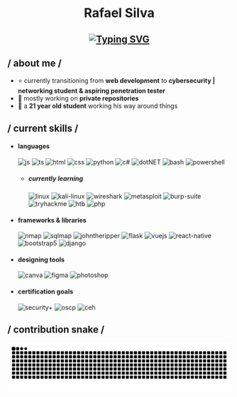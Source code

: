<h1 align="center">Rafael Silva</h1>

<h2 align="center">
  <a href="https://git.io/typing-svg"><img src="https://readme-typing-svg.herokuapp.com?font=Fira+Code&duration=3000&pause=1000&color=2EF733&width=350&lines=Hi+there%2C+I'm+Rafael+%F0%9F%91%8B;Networking+Student;Based+in+Montpellier%2C+France;Always+looking+to+get+better!;Welcome+to+my+GitHub+page+%3A)" alt="Typing SVG" /></a>
</h2>
<!--
- 🔭 I’m currently working on ...
- 🌱 I’m currently learning ...
- 👯 I’m looking to collaborate on ...
- 🤔 I’m looking for help with ...
- 💬 Ask me about ...
- 📫 How to reach me: ...
- 😄 Pronouns: ...
- ⚡ Fun fact: ...
-->

<h2> / about me /</h2>

- ⭐ currently transitioning from **web development** to **cybersecurity | networking student & aspiring penetration tester**
- 🔐 mostly working on **private repositories**
- 👾 a **21 year old student** working his way around things
  
<h2> / current skills / </h2>
  
- <h4> languages </h4>
  <img src = "https://img.shields.io/badge/JavaScript-323330?style=for-the-badge&logo=javascript&logoColor=F7DF1E" alt = "js" />
  <img src = "https://img.shields.io/badge/TypeScript-007ACC?style=for-the-badge&logo=typescript&logoColor=white" alt = "ts" />
  <img src = "https://img.shields.io/badge/HTML5-E34F26?style=for-the-badge&logo=html5&logoColor=white" alt = "html" />
  <img src = "https://img.shields.io/badge/CSS3-1572B6?style=for-the-badge&logo=css3&logoColor=white" alt = "css" />
  <img src = "https://img.shields.io/badge/Python-3776AB?style=for-the-badge&logo=python&logoColor=white" alt = "python" />
  <img src = "https://img.shields.io/badge/c%23-%23239120.svg?style=for-the-badge&logo=c-sharp&logoColor=white" alt = "c#" />
  <img src = "https://img.shields.io/badge/.NET-5C2D91?style=for-the-badge&logo=.net&logoColor=white" alt = "dotNET" />
  <img src = "https://img.shields.io/badge/Bash-121011?style=for-the-badge&logo=gnu-bash&logoColor=white" alt = "bash" />
  <img src = "https://img.shields.io/badge/Powershell-5391FE?style=for-the-badge&logo=powershell&logoColor=white" alt = "powershell" />
  
  - <h5> currently learning </h5>
    <img src = "https://img.shields.io/badge/Linux-%23FCC624.svg?style=for-the-badge&logo=linux&logoColor=black" alt = "linux" />
    <img src = "https://img.shields.io/badge/Kali_Linux-557C94?style=for-the-badge&logo=kalilinux&logoColor=white" alt = "kali-linux" />
    <img src = "https://img.shields.io/badge/Wireshark-1679A7?style=for-the-badge&logo=wireshark&logoColor=white" alt = "wireshark" />
    <img src = "https://img.shields.io/badge/Metasploit-2F2F2F?style=for-the-badge&logo=metasploit&logoColor=white" alt = "metasploit" />
    <img src = "https://img.shields.io/badge/Burp_Suite-FF7139?style=for-the-badge&logo=burpsuite&logoColor=white" alt = "burp-suite" />
    <img src = "https://img.shields.io/badge/TryHackMe-%23212C42.svg?style=for-the-badge&logo=tryhackme&logoColor=white" alt = "tryhackme" />
    <img src = "https://img.shields.io/badge/Hack_The_Box-9FEF00?style=for-the-badge&logo=hackthebox&logoColor=white" alt = "htb" />
    <img src = "https://img.shields.io/badge/PHP-777BB4?style=for-the-badge&logo=php&logoColor=white" alt = "php" />
  
- <h4> frameworks & libraries </h4>
  <img src = "https://img.shields.io/badge/Nmap-004255?style=for-the-badge&logo=nmap&logoColor=white" alt = "nmap" />
  <img src = "https://img.shields.io/badge/SQLmap-CC0000?style=for-the-badge&logo=sqlite&logoColor=white" alt = "sqlmap" />
  <img src = "https://img.shields.io/badge/John_The_Ripper-855C75?style=for-the-badge&logo=arch-linux&logoColor=white" alt = "johntheripper" />
  <img src = "https://img.shields.io/badge/Flask-000000?style=for-the-badge&logo=flask&logoColor=white" alt = "flask" />
  <img src = "https://img.shields.io/badge/Vue.js-35495E?style=for-the-badge&logo=vue.js&logoColor=4FC08D" alt = "vuejs" />
  <img src = "https://img.shields.io/badge/react_native-%2320232a.svg?style=for-the-badge&logo=react&logoColor=%2361DAFB" alt = "react-native" />
  <img src = "https://img.shields.io/badge/bootstrap-%23563D7C.svg?style=for-the-badge&logo=bootstrap&logoColor=white" alt = "bootstrap5" />
  <img src = "https://img.shields.io/badge/Django-092E20?style=for-the-badge&logo=django&logoColor=white" alt = "django" />
  
- <h4> designing tools </h4>
  <img src = "https://img.shields.io/badge/Canva-%2300C4CC.svg?&style=for-the-badge&logo=Canva&logoColor=white" alt = "canva" />
  <img src = "https://img.shields.io/badge/figma-%23F24E1E.svg?style=for-the-badge&logo=figma&logoColor=white" alt = "figma" />
  <img src = "https://img.shields.io/badge/adobe%20photoshop-%2331A8FF.svg?style=for-the-badge&logo=adobe%20photoshop&logoColor=white" alt = "photoshop" />

- <h4> certification goals </h4>
  <img src = "https://img.shields.io/badge/CompTIA_Security%2B-EB2227?style=for-the-badge&logo=comptia&logoColor=white" alt = "security+" />
  <img src = "https://img.shields.io/badge/OSCP-000000?style=for-the-badge&logo=offsec&logoColor=white" alt = "oscp" />
  <img src = "https://img.shields.io/badge/CEH-EC1C24?style=for-the-badge&logo=ec-council&logoColor=white" alt = "ceh" />

  
<h2> / contribution snake / </h2> 
<picture>
  <source
    media="(prefers-color-scheme: dark)"
    srcset="https://raw.githubusercontent.com/rafael-silvaa/rafael-silvaa/output/github-contribution-grid-snake-dark.svg"
  />
  <source
    media="(prefers-color-scheme: light)"
    srcset="https://raw.githubusercontent.com/rafael-silvaa/rafael-silvaa/output/github-contribution-grid-snake.svg"
  />
  <img
    alt="github contribution grid snake animation"
    src="https://raw.githubusercontent.com/rafael-silvaa/rafael-silvaa/output/github-contribution-grid-snake.svg"
  />
</picture>
